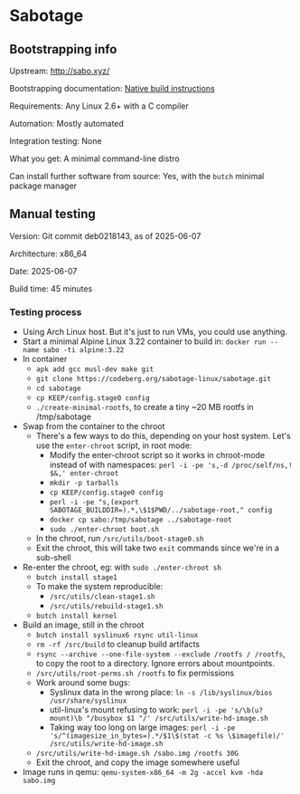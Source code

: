 # Sabotage

## Bootstrapping info

Upstream: http://sabo.xyz/

Bootstrapping documentation: [Native build instructions](https://codeberg.org/sabotage-linux/sabotage/src/branch/master/README.md#native-build-instructions)

Requirements: Any Linux 2.6+ with a C compiler

Automation: Mostly automated

Integration testing: None

What you get: A minimal command-line distro

Can install further software from source: Yes, with the `butch` minimal package manager

## Manual testing

Version: Git commit deb0218143, as of 2025-06-07

Architecture: x86_64

Date: 2025-06-07

Build time: 45 minutes

### Testing process

* Using Arch Linux host. But it's just to run VMs, you could use anything.
* Start a minimal Alpine Linux 3.22 container to build in: `docker run --name sabo -ti alpine:3.22`
* In container
    * `apk add gcc musl-dev make git`
    * `git clone https://codeberg.org/sabotage-linux/sabotage.git`
    * `cd sabotage`
    * `cp KEEP/config.stage0 config`
    * `./create-minimal-rootfs`, to create a tiny ~20 MB rootfs in /tmp/sabotage
* Swap from the container to the chroot
    * There's a few ways to do this, depending on your host system. Let's use the `enter-chroot` script, in root mode:
        * Modify the enter-chroot script so it works in chroot-mode instead of with namespaces: `perl -i -pe 's,-d /proc/self/ns,! $&,' enter-chroot`
        * `mkdir -p tarballs`
        * `cp KEEP/config.stage0 config`
        * `perl -i -pe "s,(export SABOTAGE_BUILDDIR=).*,\$1$PWD/../sabotage-root," config`
        * `docker cp sabo:/tmp/sabotage ../sabotage-root`
        * `sudo ./enter-chroot boot.sh`
    * In the chroot, run `/src/utils/boot-stage0.sh`
    * Exit the chroot, this will take two `exit` commands since we're in a sub-shell
* Re-enter the chroot, eg: with `sudo ./enter-chroot sh`
    * `butch install stage1`
    * To make the system reproducible:
        * `/src/utils/clean-stage1.sh`
        * `/src/utils/rebuild-stage1.sh`
    * `butch install kernel`
* Build an image, still in the chroot
    * `butch install syslinux6 rsync util-linux`
    * `rm -rf /src/build` to cleanup build artifacts
    * `rsync --archive --one-file-system --exclude /rootfs / /rootfs`, to copy the root to a directory. Ignore errors about mountpoints.
    * `/src/utils/root-perms.sh /rootfs` to fix permissions
    * Work around some bugs:
        * Syslinux data in the wrong place: `ln -s /lib/syslinux/bios /usr/share/syslinux`
        * util-linux's mount refusing to work: `perl -i -pe 's/\b(u?mount)\b "/busybox $1 "/' /src/utils/write-hd-image.sh`
        * Taking way too long on large images: `perl -i -pe 's/^(imagesize_in_bytes=).*/$1\$(stat -c %s \$imagefile)/' /src/utils/write-hd-image.sh`
    * `/src/utils/write-hd-image.sh /sabo.img /rootfs 30G`
    * Exit the chroot, and copy the image somewhere useful
* Image runs in qemu: `qemu-system-x86_64 -m 2g -accel kvm -hda sabo.img`
